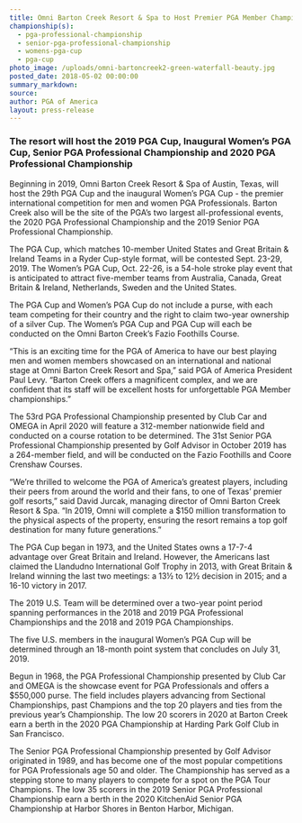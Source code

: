 ```yaml
---
title: Omni Barton Creek Resort & Spa to Host Premier PGA Member Championships
championship(s):
  - pga-professional-championship
  - senior-pga-professional-championship
  - womens-pga-cup
  - pga-cup
photo_image: /uploads/omni-bartoncreek2-green-waterfall-beauty.jpg
posted_date: 2018-05-02 00:00:00
summary_markdown:
source:
author: PGA of America
layout: press-release
---
```


### The resort will host the 2019 PGA Cup, Inaugural Women’s PGA Cup, Senior PGA Professional Championship and 2020 PGA Professional Championship &nbsp;

Beginning in 2019, Omni Barton Creek Resort & Spa of Austin, Texas, will host the 29th PGA Cup and the inaugural Women’s PGA Cup - the premier international competition for men and women PGA Professionals. Barton Creek also will be the site of the PGA’s two largest all-professional events, the 2020 PGA Professional Championship and the 2019 Senior PGA Professional Championship.

The PGA Cup, which matches 10-member United States and Great Britain & Ireland Teams in a Ryder Cup-style format, will be contested Sept. 23-29, 2019. The Women’s PGA Cup, Oct. 22-26, is a 54-hole stroke play event that is anticipated to attract five-member teams from Australia, Canada, Great Britain & Ireland, Netherlands, Sweden and the United States.

The PGA Cup and Women’s PGA Cup do not include a purse, with each team competing for their country and the right to claim two-year ownership of a silver Cup. The Women’s PGA Cup and PGA Cup will each be conducted on the Omni Barton Creek’s Fazio Foothills Course.

“This is an exciting time for the PGA of America to have our best playing men and women members showcased on an international and national stage at Omni Barton Creek Resort and Spa,” said PGA of America President Paul Levy. “Barton Creek offers a magnificent complex, and we are confident that its staff will be excellent hosts for unforgettable PGA Member championships.”

The 53rd PGA Professional Championship presented by Club Car and OMEGA in April 2020 will feature a 312-member nationwide field and conducted on a course rotation to be determined. The 31st Senior PGA Professional Championship presented by Golf Advisor in October 2019 has a 264-member field, and will be conducted on the Fazio Foothills and Coore Crenshaw Courses.

“We’re thrilled to welcome the PGA of America’s greatest players, including their peers from around the world and their fans, to one of Texas’ premier golf resorts,” said David Jurcak, managing director of Omni Barton Creek Resort & Spa. “In 2019, Omni will complete a $150 million transformation to the physical aspects of the property, ensuring the resort remains a top golf destination for many future generations.”

The PGA Cup began in 1973, and the United States owns a 17-7-4 advantage over Great Britain and Ireland. However, the Americans last claimed the Llandudno International Golf Trophy in 2013, with Great Britain & Ireland winning the last two meetings: a 13½ to 12½ decision in 2015; and a 16-10 victory in 2017.

The 2019 U.S. Team will be determined over a two-year point period spanning performances in the 2018 and 2019 PGA Professional Championships and the 2018 and 2019 PGA Championships.

The five U.S. members in the inaugural Women’s PGA Cup will be determined through an 18-month point system that concludes on July 31, 2019.

Begun in 1968, the PGA Professional Championship presented by Club Car and OMEGA is the showcase event for PGA Professionals and offers a $550,000 purse. The field includes players advancing from Sectional Championships, past Champions and the top 20 players and ties from the previous year’s Championship. The low 20 scorers in 2020 at Barton Creek earn a berth in the 2020 PGA Championship at Harding Park Golf Club in San Francisco.

The Senior PGA Professional Championship presented by Golf Advisor originated in 1989, and has become one of the most popular competitions for PGA Professionals age 50 and older. The Championship has served as a stepping stone to many players to compete for a spot on the PGA Tour Champions. The low 35 scorers in the 2019 Senior PGA Professional Championship earn a berth in the 2020 KitchenAid Senior PGA Championship at Harbor Shores in Benton Harbor, Michigan.